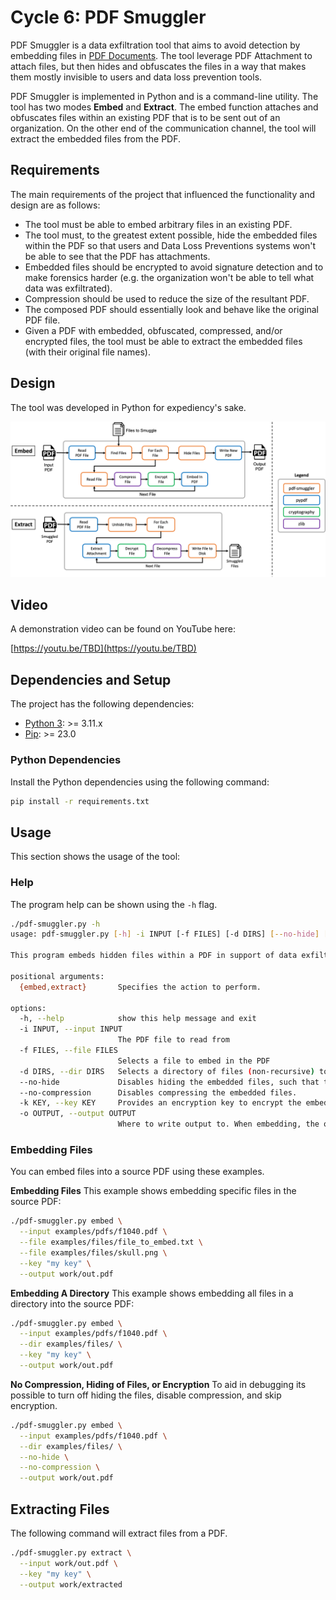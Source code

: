 # Cycle 6: PDF Smuggler
PDF Smuggler is a data exfiltration tool that aims to avoid detection by embedding files in [PDF Documents](https://pdfa.org/resource/iso-32000-pdf/).  The tool leverage PDF Attachment to attach files, but then hides and obfuscates the files in a way that makes them mostly invisible to users and data loss prevention tools.

PDF Smuggler is implemented in Python and is a command-line utility.  The tool has two modes **Embed** and **Extract**.  The embed function attaches and obfuscates files within an existing PDF that is to be sent out of an organization.  On the other end of the communication channel, the tool will extract the embedded files from the PDF.


## Requirements
The main requirements of the project that influenced the functionality and design are as follows:

  * The tool must be able to embed arbitrary files in an existing PDF.
  * The tool must, to the greatest extent possible, hide the embedded files within the PDF so that users and Data Loss Preventions systems won't be able to see that the PDF has attachments.
  * Embedded files should be encrypted to avoid signature detection and to make forensics harder (e.g. the organization won't be able to tell what data was exfiltrated).
  * Compression should be used to reduce the size of the resultant PDF.
  * The composed PDF should essentially look and behave like the original PDF file.
  * Given a PDF with embedded, obfuscated, compressed, and/or encrypted files, the tool must be able to extract the embedded files (with their original file names).

## Design
The tool was developed in Python for expediency's sake.

![Architecture](assets/architecture.png)

## Video
A demonstration video can be found on YouTube here:

[https://youtu.be/TBD](https://youtu.be/TBD)


## Dependencies and Setup
The project has the following dependencies:

* [Python 3](https://www.python.org/): >= 3.11.x
* [Pip](https://pip.pypa.io/en/stable/): >= 23.0


### Python Dependencies
Install the Python dependencies using the following command:

```bash
pip install -r requirements.txt
```

## Usage
This section shows the usage of the tool:

### Help
The program help can be shown using the `-h` flag.

```bash
./pdf-smuggler.py -h                                                                                                                                                                                          2 ⨯
usage: pdf-smuggler.py [-h] -i INPUT [-f FILES] [-d DIRS] [--no-hide] [--no-compression] [-k KEY] -o OUTPUT {embed,extract}

This program embeds hidden files within a PDF in support of data exfiltration.

positional arguments:
  {embed,extract}       Specifies the action to perform.

options:
  -h, --help            show this help message and exit
  -i INPUT, --input INPUT
                        The PDF file to read from
  -f FILES, --file FILES
                        Selects a file to embed in the PDF
  -d DIRS, --dir DIRS   Selects a directory of files (non-recursive) to embed in the PDF
  --no-hide             Disables hiding the embedded files, such that they will show up in a PDF viewer.
  --no-compression      Disables compressing the embedded files.
  -k KEY, --key KEY     Provides an encryption key to encrypt the embedded files and their file names.
  -o OUTPUT, --output OUTPUT
                        Where to write output to. When embedding, the output PDF. When extracting, the directory to extract files to.
```


### Embedding Files
You can embed files into a source PDF using these examples.

**Embedding Files**
This example shows embedding specific files in the source PDF:

```bash
./pdf-smuggler.py embed \
  --input examples/pdfs/f1040.pdf \
  --file examples/files/file_to_embed.txt \
  --file examples/files/skull.png \
  --key "my key" \
  --output work/out.pdf
```

**Embedding A Directory**
This example shows embedding all files in a directory into the source PDF:

```bash
./pdf-smuggler.py embed \
  --input examples/pdfs/f1040.pdf \
  --dir examples/files/ \
  --key "my key" \
  --output work/out.pdf
```

**No Compression, Hiding of Files, or Encryption**
To aid in debugging its possible to turn off hiding the files, disable compression, and skip encryption.

```bash
./pdf-smuggler.py embed \
  --input examples/pdfs/f1040.pdf \
  --dir examples/files/ \
  --no-hide \
  --no-compression \
  --output work/out.pdf
```


## Extracting Files
The following command will extract files from a PDF.

```bash
./pdf-smuggler.py extract \
  --input work/out.pdf \
  --key "my key" \
  --output work/extracted
```
